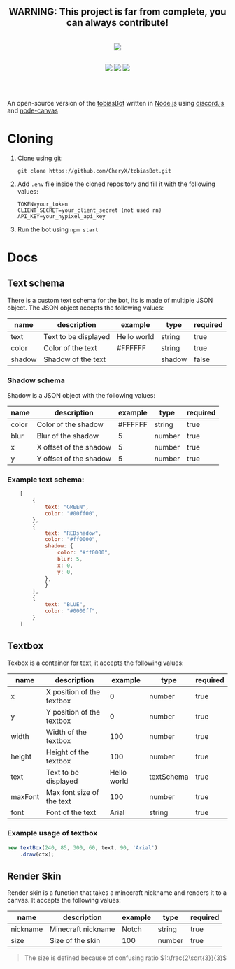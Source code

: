 
<div align="center">
    <br>
    <h2><b>WARNING:</b> This project is far from complete, you can always contribute!</h2>
    <br>
    <img src="https://tobiasbot.ovh/images/logo.svg">
    <br>
    <br>
    <p>
        <a href="https://discord.gg/gHBzHTr6JD"><img src="https://img.shields.io/discord/740228240286679101?color=5865F2&logo=discord&logoColor=fff"></a>
        <a href="https://github.com/CheryX/tobiasBot/actions/"><img src="https://github.com/CheryX/tobiasBot/actions/workflows/node.js.yml/badge.svg"/></a>
        <a href="https://github.com/CheryX/tobiasBot/issues"><img src="https://img.shields.io/github/issues/CheryX/tobiasBot/open.svg"/></a>
    </p>
    <br>
    <br>
</div>

An open-source version of the [tobiasBot](https://github.com/CheryX/tobiasBot) written in [Node.js](https://nodejs.org/en/about/) using [discord.js](https://github.com/discordjs/discord.js/) and [node-canvas](https://github.com/Automattic/node-canvas)


# Cloning

1. Clone using [git](https://git-scm.com/):
    ```
    git clone https://github.com/CheryX/tobiasBot.git 
    ```
2. Add `.env` file inside the cloned repository and fill it with the following values:
    ```
    TOKEN=your_token
    CLIENT_SECRET=your_client_secret (not used rn)
    API_KEY=your_hypixel_api_key 
    ```
3. Run the bot using `npm start`

# Docs

## Text schema

There is a custom text schema for the bot, its is made of multiple JSON object. The JSON object accepts the following values:

name | description | example | type | required
--- | --- | --- | --- | ---
text | Text to be displayed | Hello world | string | true
color | Color of the text | #FFFFFF | string | true
shadow | Shadow of the text | | shadow | false

### Shadow schema
Shadow is a JSON object with the following values:

name | description | example | type | required
--- | --- | --- | --- | ---
color | Color of the shadow | #FFFFFF | string | true
blur | Blur of the shadow | 5 | number | true
x | X offset of the shadow | 5 | number | true
y | Y offset of the shadow | 5 | number | true

### Example text schema:
```js
    [
        {
            text: "GREEN",
            color: "#00ff00",
        },
        {
            text: "REDshadow",
            color: "#ff0000",
            shadow: {
                color: "#ff0000",
                blur: 5,
                x: 0,
                y: 0,
            },
            }
        },
        {
            text: "BLUE",
            color: "#0000ff",
        }
    ]
```

## Textbox

Texbox is a container for text, it accepts the following values:

name | description | example | type | required
--- | --- | --- | --- | ---
x | X position of the textbox | 0 | number | true
y | Y position of the textbox | 0 | number | true
width | Width of the textbox | 100 | number | true
height | Height of the textbox | 100 | number | true
text | Text to be displayed | Hello world | textSchema | true
maxFont | Max font size of the text | 100 | number | true
font | Font of the text | Arial | string | true

### Example usage of textbox

```js
new textBox(240, 85, 300, 60, text, 90, 'Arial')
    .draw(ctx);
```

## Render Skin

Render skin is a function that takes a minecraft nickname and renders it to a canvas. It accepts the following values:

name | description | example | type | required
--- | --- | --- | --- | ---
nickname | Minecraft nickname | Notch | string | true
size | Size of the skin | 100 | number | true

> The size is defined because of confusing ratio $1:\frac{2\sqrt{3}}{3}$
